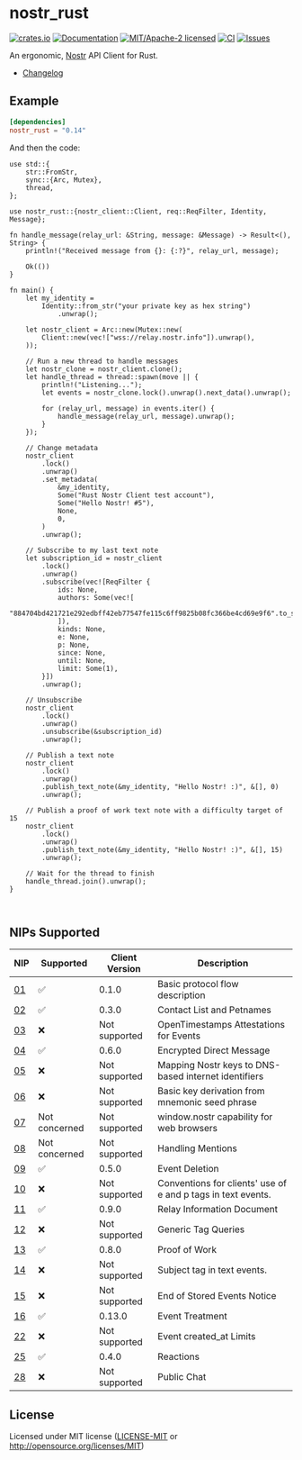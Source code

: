 # nostr_rust

[![crates.io](https://img.shields.io/crates/v/nostr_rust.svg)](https://crates.io/crates/nostr_rust)
[![Documentation](https://docs.rs/nostr_rust/badge.svg)](https://docs.rs/nostr_rust)
[![MIT/Apache-2 licensed](https://img.shields.io/crates/l/nostr_rust.svg)](./LICENSE.txt)
[![CI](https://github.com/0xtlt/nostr_rust/actions/workflows/ci.yml/badge.svg)](https://github.com/0xtlt/nostr_rust/actions/workflows/ci.yml)
[![Issues](https://img.shields.io/github/issues/0xtlt/nostr_rust)](https://img.shields.io/github/issues/0xtlt/nostr_rust)

An ergonomic, [Nostr](https://github.com/nostr-protocol/nostr) API Client for Rust.

- [Changelog](CHANGELOG.md)

## Example

```toml
[dependencies]
nostr_rust = "0.14"
```

And then the code:

```rust,norun
use std::{
    str::FromStr,
    sync::{Arc, Mutex},
    thread,
};

use nostr_rust::{nostr_client::Client, req::ReqFilter, Identity, Message};

fn handle_message(relay_url: &String, message: &Message) -> Result<(), String> {
    println!("Received message from {}: {:?}", relay_url, message);

    Ok(())
}

fn main() {
    let my_identity =
        Identity::from_str("your private key as hex string")
            .unwrap();

    let nostr_client = Arc::new(Mutex::new(
        Client::new(vec!["wss://relay.nostr.info"]).unwrap(),
    ));

    // Run a new thread to handle messages
    let nostr_clone = nostr_client.clone();
    let handle_thread = thread::spawn(move || {
        println!("Listening...");
        let events = nostr_clone.lock().unwrap().next_data().unwrap();

        for (relay_url, message) in events.iter() {
            handle_message(relay_url, message).unwrap();
        }
    });

    // Change metadata
    nostr_client
        .lock()
        .unwrap()
        .set_metadata(
            &my_identity,
            Some("Rust Nostr Client test account"),
            Some("Hello Nostr! #5"),
            None,
            0,
        )
        .unwrap();

    // Subscribe to my last text note
    let subscription_id = nostr_client
        .lock()
        .unwrap()
        .subscribe(vec![ReqFilter {
            ids: None,
            authors: Some(vec![
                "884704bd421721e292edbff42eb77547fe115c6ff9825b08fc366be4cd69e9f6".to_string(),
            ]),
            kinds: None,
            e: None,
            p: None,
            since: None,
            until: None,
            limit: Some(1),
        }])
        .unwrap();

    // Unsubscribe
    nostr_client
        .lock()
        .unwrap()
        .unsubscribe(&subscription_id)
        .unwrap();

    // Publish a text note
    nostr_client
        .lock()
        .unwrap()
        .publish_text_note(&my_identity, "Hello Nostr! :)", &[], 0)
        .unwrap();

    // Publish a proof of work text note with a difficulty target of 15
    nostr_client
        .lock()
        .unwrap()
        .publish_text_note(&my_identity, "Hello Nostr! :)", &[], 15)
        .unwrap();

    // Wait for the thread to finish
    handle_thread.join().unwrap();
}



```

## NIPs Supported

| NIP                                                            | Supported     | Client Version | Description                                                  |
| -------------------------------------------------------------- | ------------- | -------------- | ------------------------------------------------------------ |
| [01](https://github.com/nostr-protocol/nips/blob/master/01.md) | ✅            | 0.1.0          | Basic protocol flow description                              |
| [02](https://github.com/nostr-protocol/nips/blob/master/02.md) | ✅            | 0.3.0          | Contact List and Petnames                                    |
| [03](https://github.com/nostr-protocol/nips/blob/master/03.md) | ❌            | Not supported  | OpenTimestamps Attestations for Events                       |
| [04](https://github.com/nostr-protocol/nips/blob/master/04.md) | ✅            | 0.6.0          | Encrypted Direct Message                                     |
| [05](https://github.com/nostr-protocol/nips/blob/master/05.md) | ❌            | Not supported  | Mapping Nostr keys to DNS-based internet identifiers         |
| [06](https://github.com/nostr-protocol/nips/blob/master/06.md) | ❌            | Not supported  | Basic key derivation from mnemonic seed phrase               |
| [07](https://github.com/nostr-protocol/nips/blob/master/07.md) | Not concerned | Not supported  | window.nostr capability for web browsers                     |
| [08](https://github.com/nostr-protocol/nips/blob/master/08.md) | Not concerned            | Not supported  | Handling Mentions                                            |
| [09](https://github.com/nostr-protocol/nips/blob/master/09.md) | ✅            | 0.5.0          | Event Deletion                                               |
| [10](https://github.com/nostr-protocol/nips/blob/master/10.md) | ❌            | Not supported  | Conventions for clients' use of e and p tags in text events. |
| [11](https://github.com/nostr-protocol/nips/blob/master/11.md) | ✅            | 0.9.0          | Relay Information Document                                   |
| [12](https://github.com/nostr-protocol/nips/blob/master/12.md) | ❌            | Not supported  | Generic Tag Queries                                          |
| [13](https://github.com/nostr-protocol/nips/blob/master/13.md) | ✅            | 0.8.0          | Proof of Work                                                |
| [14](https://github.com/nostr-protocol/nips/blob/master/14.md) | ❌            | Not supported  | Subject tag in text events.                                  |
| [15](https://github.com/nostr-protocol/nips/blob/master/15.md) | ❌            | Not supported  | End of Stored Events Notice                                  |
| [16](https://github.com/nostr-protocol/nips/blob/master/16.md) | ✅            | 0.13.0         | Event Treatment                                              |
| [22](https://github.com/nostr-protocol/nips/blob/master/22.md) | ❌            | Not supported  | Event created_at Limits                                      |
| [25](https://github.com/nostr-protocol/nips/blob/master/25.md) | ✅            | 0.4.0          | Reactions                                                    |
| [28](https://github.com/nostr-protocol/nips/blob/master/28.md) | ❌            | Not supported  | Public Chat                                                  |

## License

Licensed under MIT license ([LICENSE-MIT](LICENSE-MIT) or <http://opensource.org/licenses/MIT>)

